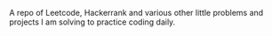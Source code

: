 A repo of Leetcode, Hackerrank and various other little problems and projects I am solving to practice coding daily.  
